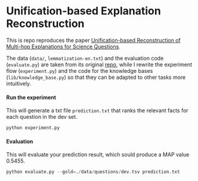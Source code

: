 # Unification-based Explanation Reconstruction

This is repo reproduces the paper [Unification-based Reconstruction of Multi-hop Explanations for Science Questions](https://arxiv.org/abs/2004.00061). 


The data (`data/`, `lemmatization-en.txt`) and the evaluation code (`evaluate.py`) are taken from its original [repo](https://github.com/ai-systems/unification_reconstruction_explanations), while I rewrite the experiment flow (`experiment.py`) and the code for the knowledge bases (`lib/knowledge_base.py`) so that they can be adapted to other tasks more intuitively.


#### Run the experiment

This will generate a txt file `prediction.txt` that ranks the relevant facts for each question in the dev set. 

```python
python experiment.py
```

#### Evaluation

This will evaluate your prediction result, which sould produce a MAP value 0.5455.

```python
python evaluate.py --gold=./data/questions/dev.tsv prediction.txt
```
